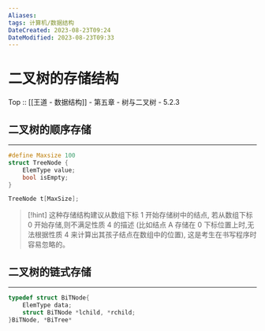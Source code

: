 ```yaml
---
Aliases: 
tags: 计算机/数据结构 
DateCreated: 2023-08-23T09:24
DateModified: 2023-08-23T09:33
---
```

# 二叉树的存储结构

Top :: [[王道 - 数据结构]] - 第五章 - 树与二叉树 - 5.2.3

## 二叉树的顺序存储
---

```cpp
#define Maxsize 100
struct TreeNode {
	ElemType value;
	bool isEmpty;
}

TreeNode t[MaxSize];
```

> [!hint] 这种存储结构建议从数组下标 1 开始存储树中的结点,
> 若从数组下标 0 开始存储,则不满足性质 4 的描述
> (比如结点 A 存储在 0 下标位置上时,无法根据性质 4 来计算出其孩子结点在数组中的位置),
> 这是考生在书写程序时容易忽略的。

## 二叉树的链式存储
---

```cpp
typedef struct BiTNode{
	ElemType data;
	struct BiTNode *lchild, *rchild;
}BiTNode, *BiTree*
```
